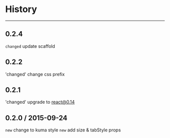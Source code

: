 # History
----

## 0.2.4

`changed` update scaffold

## 0.2.2
'changed' change css prefix

## 0.2.1
'changed' upgrade to react@0.14

## 0.2.0 / 2015-09-24

`new` change to kuma style
`new` add size & tabStyle props
